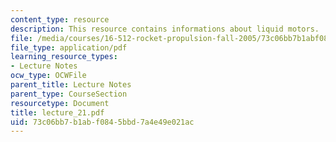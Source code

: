 ```yaml
---
content_type: resource
description: This resource contains informations about liquid motors.
file: /media/courses/16-512-rocket-propulsion-fall-2005/73c06bb7b1abf0845bbd7a4e49e021ac_lecture_21.pdf
file_type: application/pdf
learning_resource_types:
- Lecture Notes
ocw_type: OCWFile
parent_title: Lecture Notes
parent_type: CourseSection
resourcetype: Document
title: lecture_21.pdf
uid: 73c06bb7-b1ab-f084-5bbd-7a4e49e021ac
---
```

